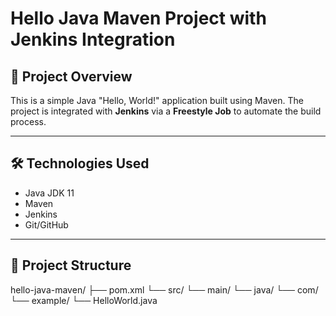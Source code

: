 # Hello Java Maven Project with Jenkins Integration

## 📌 Project Overview

This is a simple Java "Hello, World!" application built using Maven. The project is integrated with **Jenkins** via a **Freestyle Job** to automate the build process.

---

## 🛠️ Technologies Used

- Java JDK 11
- Maven
- Jenkins
- Git/GitHub

---

## 📂 Project Structure
hello-java-maven/
├── pom.xml
└── src/
└── main/
└── java/
└── com/
└── example/
└── HelloWorld.java
